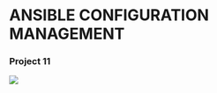 # ANSIBLE CONFIGURATION MANAGEMENT

### Project 11

![](https://soms-public-assets.s3.amazonaws.com/images/p11-bastion.png)